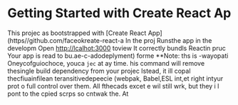# Getting Started with Create React Ap
This projec as bootstrapped with
[Create React App](https//github.com/faceokreate-react-a
In the proj
Runsthe app in the developm
Open [http://lcalhot:3000](ttp://ocahost:3000) toview 
It correctly bundls Reactin pruc
Your app is read to bu.ae-c-adodeplyment) forme 
**Note: ths is  -wayopati Oneycofguiochoce, youca `jec` at ay time. his command will
remove thesingle build dependency from your projec
Istead, it ill copal thecfiuainfilean teransitivedepeecie (webpak, Babel,ESL
int,et right intyur prot o
full control over them. All fthecads excet e wil still wrk, but they i
l pont to the cpied scrps so  cntwak the. At 
